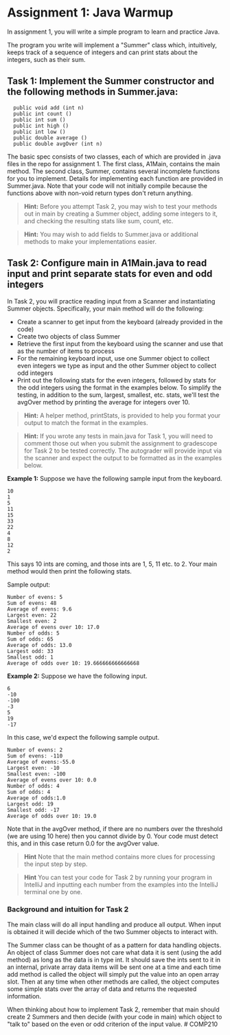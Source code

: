 # Assignment 1: Java Warmup

In assignment 1, you will write a simple program to learn and practice Java.  

The program you write will implement a "Summer" class which, intuitively, keeps track
of a sequence of integers and can print stats about the integers, such as their sum.

## Task 1: Implement the Summer constructor and the following methods in Summer.java:

```  
  public void add (int n)
  public int count ()
  public int sum ()
  public int high ()
  public int low ()
  public double average ()
  public double avgOver (int n)
```

The basic spec consists of two classes, each of which are provided in .java files
in the repo for assignment 1.  The first class, A1Main, contains the main method.  The second
class, Summer, contains several incomplete functions for you to implement.  Details for 
implementing each function are provided in Summer.java.  Note that your code will not initially 
compile because the functions above with non-void return types don't return anything.

> **Hint:** Before you attempt Task 2, you may wish to test your methods out in main by creating a 
> Summer object, adding some integers to it, and checking the resulting stats like sum, count, etc.  

> **Hint:** You may wish to add fields to Summer.java or additional methods to make your implementations easier.
## Task 2: Configure main in A1Main.java to read input and print separate stats for even and odd integers

In Task 2, you will practice reading input from a Scanner and instantiating Summer objects.  Specifically,
your main method will do the following:

* Create a scanner to get input from the keyboard (already provided in the code)
* Create two objects of class Summer
* Retrieve the first input from the keyboard using the scanner and use that as the number of items to process
* For the remaining keyboard input, use one Summer object to collect even integers we type as input and the other Summer object to collect odd integers
* Print out the following stats for the even integers, followed by stats for the odd integers using the format in the examples below.  To simplify the testing, in addition to the sum, largest, smallest, etc. stats, we'll test the avgOver method by printing the average for integers over 10.

> **Hint:** A helper method, printStats, is provided to help you format your output to match the format in the examples.

> **Hint:** If you wrote any tests in main.java for Task 1, you will need to comment those out when you submit the assignment to gradescope for Task 2 to be tested correctly.  The autograder will provide input via the scanner and expect the output to be formatted as in the examples below. 

**Example 1:**
Suppose we have the following sample input from the keyboard.


```
10
1
5
11
15
33
22
4
8
12
2
```
This says 10 ints are coming, and those ints are 1, 5, 11 etc. to 2.  Your main method would then print the following stats.

Sample output:
```
Number of evens: 5
Sum of evens: 48
Average of evens: 9.6
Largest even: 22
Smallest even: 2
Average of evens over 10: 17.0 
Number of odds: 5
Sum of odds: 65
Average of odds: 13.0
Largest odd: 33
Smallest odd: 1
Average of odds over 10: 19.666666666666668
```

**Example 2:**
Suppose we have the following input.
```
6
-10
-100
-3
5
19
-17
```
In this case, we'd expect the following sample output.
```
Number of evens: 2
Sum of evens: -110
Average of evens:-55.0
Largest even: -10
Smallest even: -100
Average of evens over 10: 0.0
Number of odds: 4
Sum of odds: 4
Average of odds:1.0
Largest odd: 19
Smallest odd: -17
Average of odds over 10: 19.0
```

Note that in the avgOver method, if there are no numbers over the threshold
(we are using 10 here) then you cannot divide by 0.  Your code must 
detect this, and in this case return 0.0 for the avgOver value.

> **Hint** Note that the main method contains more clues for processing the input step by step.

> **Hint** You can test your code for Task 2 by running your program in IntelliJ and inputting each number from the examples into the IntelliJ terminal
> one by one.

### Background and intuition for Task 2

The main class will do all input handling and
produce all output.
When input is obtained it will decide which of the two Summer
objects to interact with.

The Summer class can be thought of as a pattern for data handling objects.
An object of class Summer does not care what data it is sent
(using the add method) as long as the data is in type int.
It should save the ints sent to it in an internal, private array
data items will be sent one at a time and each time add method
is called the object will simply put the value into an open
array slot.  Then at any time when other methods are called, the
object computes some simple stats over the array of data and 
returns the requested information.


When thinking about how to implement Task 2, remember that main should create 2 Summers and then decide (with your code in main) 
which object to "talk to" based on the even or odd criterion of the input value.
#   C O M P 2 1 0  
 